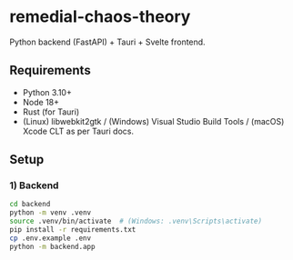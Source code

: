 # remedial-chaos-theory

Python backend (FastAPI) + Tauri + Svelte frontend.

## Requirements
- Python 3.10+
- Node 18+
- Rust (for Tauri)
- (Linux) libwebkit2gtk / (Windows) Visual Studio Build Tools / (macOS) Xcode CLT as per Tauri docs.

## Setup

### 1) Backend
```bash
cd backend
python -m venv .venv
source .venv/bin/activate  # (Windows: .venv\Scripts\activate)
pip install -r requirements.txt
cp .env.example .env
python -m backend.app